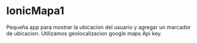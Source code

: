 # IonicMapa1
Pequeña app para mostrar la ubicacion del usuario y agregar un marcador de ubicacion. Utilizamos geolocalizacion google maps Api key.
